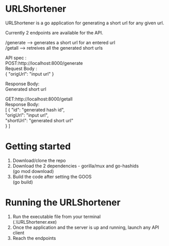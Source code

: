 # URLShortener
URLShortener is a go application for generating a short url for any given url.

Currently 2 endpoints are available for the API.
 
 /generate --> generates a short url for an entered url  
 /getall --> retreives all the generated short urls
 
 API spec :  
 POST:http://localhost:8000/generate  
 Request Body :  
 {
  "origUrl": "input url"
 }
 
 Response Body:  
 Generated short url
 
 GET:http://localhost:8000/getall  
 Response Body:  
 [
  {
    "id": "generated hash id",  
    "origUrl": "input url",  
    "shortUrl": "generated short url"  
  }
]
 

# Getting started
1. Download/clone the repo
2. Download the 2 dependencies - gorilla/mux and go-hashids  
  (go mod download)
3. Build the code after setting the GOOS  
  (go build)
  
 # Running the URLShortener
 1. Run the executable file from your terminal   
  (.\URLShortener.exe)
 2. Once the application and the server is up and running, launch any API client
 3. Reach the endpoints
